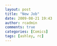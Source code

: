 ```yaml
---
layout: post
title: "New Job"
date: 2009-08-21 19:43
author: rcadmin
comments: true
categories: [Comics]
tags: [ashley, rc]
---
```

<a href="http://bitsmack.com/wp/2009/08/21/new-job"><img src="http://bitsmack.com/wp/wp-content/uploads/2009/08/20090821.jpg" alt="" title="I think I'd still be better than most parents" class="alignnone size-full wp-image-1668" /></a>
